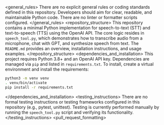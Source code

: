 <general_rules>
There are no explicit general rules or coding standards defined in this repository. Developers should aim for clear, readable, and maintainable Python code. There are no linter or formatter scripts configured.
</general_rules>
<repository_structure>
This repository contains a minimal Python implementation for speech-to-text (STT) and text-to-speech (TTS) using the OpenAI API. The core logic resides in `speech_tool.py`, which demonstrates how to transcribe audio from a microphone, chat with GPT, and synthesize speech from text. The `README.md` provides an overview, installation instructions, and usage examples.
</repository_structure>
<dependencies_and_installation>
This project requires Python 3.8+ and an OpenAI API key. Dependencies are managed via `pip` and listed in `requirements.txt`. To install, create a virtual environment and install the requirements:

```bash
python3 -m venv venv
. venv/bin/activate
pip install -r requirements.txt
```
</dependencies_and_installation>
<testing_instructions>
There are no formal testing instructions or testing frameworks configured in this repository (e.g., pytest, unittest). Testing is currently performed manually by running the `speech_tool.py` script and verifying its functionality.
</testing_instructions>
<pull_request_formatting>
